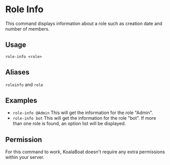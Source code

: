 # Role Info
This command displays information about a role such as creation date and number of members.
## Usage
`role-info <role>`

## Aliases
`roleinfo` and `role`

## Examples
- `role-info @Admin` This will get the information for the role "Admin".
- `role-info bot` This will get the information for the role "bot". If more than one role is found, an option list will be displayed. 

## Permission
For this command to work, KoalaBoat doesn't require any extra permissions within your server.
